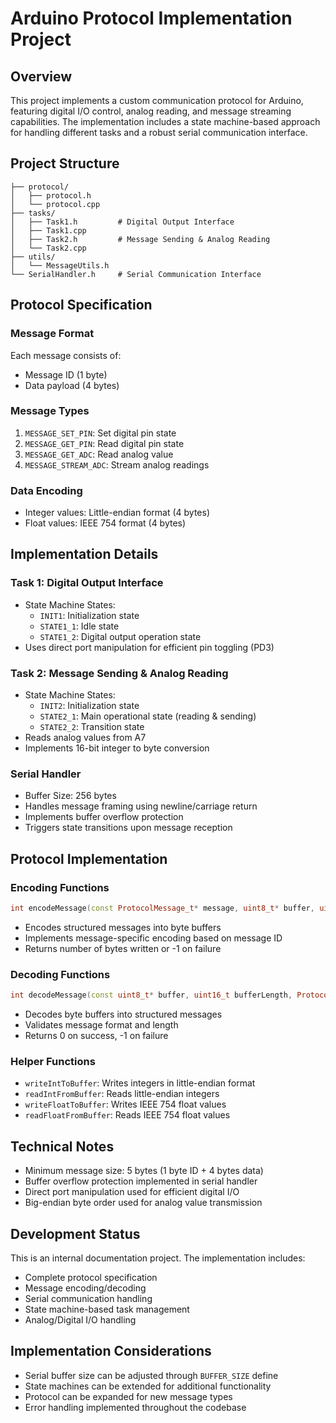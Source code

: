 # Arduino Protocol Implementation Project

## Overview
This project implements a custom communication protocol for Arduino, featuring digital I/O control, analog reading, and message streaming capabilities. The implementation includes a state machine-based approach for handling different tasks and a robust serial communication interface.

## Project Structure
```
├── protocol/
│   ├── protocol.h
│   └── protocol.cpp
├── tasks/
│   ├── Task1.h         # Digital Output Interface
│   ├── Task1.cpp
│   ├── Task2.h         # Message Sending & Analog Reading
│   └── Task2.cpp
├── utils/
│   └── MessageUtils.h
└── SerialHandler.h     # Serial Communication Interface
```

## Protocol Specification

### Message Format
Each message consists of:
- Message ID (1 byte)
- Data payload (4 bytes)

### Message Types
1. `MESSAGE_SET_PIN`: Set digital pin state
2. `MESSAGE_GET_PIN`: Read digital pin state
3. `MESSAGE_GET_ADC`: Read analog value
4. `MESSAGE_STREAM_ADC`: Stream analog readings

### Data Encoding
- Integer values: Little-endian format (4 bytes)
- Float values: IEEE 754 format (4 bytes)

## Implementation Details

### Task 1: Digital Output Interface
- State Machine States:
  - `INIT1`: Initialization state
  - `STATE1_1`: Idle state
  - `STATE1_2`: Digital output operation state
- Uses direct port manipulation for efficient pin toggling (PD3)

### Task 2: Message Sending & Analog Reading
- State Machine States:
  - `INIT2`: Initialization state
  - `STATE2_1`: Main operational state (reading & sending)
  - `STATE2_2`: Transition state
- Reads analog values from A7
- Implements 16-bit integer to byte conversion

### Serial Handler
- Buffer Size: 256 bytes
- Handles message framing using newline/carriage return
- Implements buffer overflow protection
- Triggers state transitions upon message reception

## Protocol Implementation

### Encoding Functions
```cpp
int encodeMessage(const ProtocolMessage_t* message, uint8_t* buffer, uint16_t bufferLength)
```
- Encodes structured messages into byte buffers
- Implements message-specific encoding based on message ID
- Returns number of bytes written or -1 on failure

### Decoding Functions
```cpp
int decodeMessage(const uint8_t* buffer, uint16_t bufferLength, ProtocolMessage_t* message)
```
- Decodes byte buffers into structured messages
- Validates message format and length
- Returns 0 on success, -1 on failure

### Helper Functions
- `writeIntToBuffer`: Writes integers in little-endian format
- `readIntFromBuffer`: Reads little-endian integers
- `writeFloatToBuffer`: Writes IEEE 754 float values
- `readFloatFromBuffer`: Reads IEEE 754 float values

## Technical Notes
- Minimum message size: 5 bytes (1 byte ID + 4 bytes data)
- Buffer overflow protection implemented in serial handler
- Direct port manipulation used for efficient digital I/O
- Big-endian byte order used for analog value transmission

## Development Status
This is an internal documentation project. The implementation includes:
- Complete protocol specification
- Message encoding/decoding
- Serial communication handling
- State machine-based task management
- Analog/Digital I/O handling

## Implementation Considerations
- Serial buffer size can be adjusted through `BUFFER_SIZE` define
- State machines can be extended for additional functionality
- Protocol can be expanded for new message types
- Error handling implemented throughout the codebase
